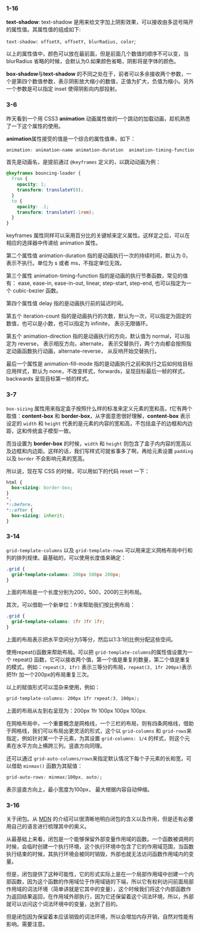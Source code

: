 ### 1-16

**text-shadow**: text-shadow 是用来给文字加上阴影效果，可以接收由多逗号隔开的属性值。其属性值的组成如下:

`text-shadow: offsetX, offsetY, blurRadius, color`;

以上的属性值中，颜色可以放在最前面，但是前面几个数值的顺序不可以变，当 blurRadius 省略的时候，会默认为0.如果颜色省略，阴影将是字体的颜色。

**box-shadow**与**text-shadow** 的不同之处在于，前者可以多余接收两个参数，一个是第四个数值参数，表示阴影放大缩小的数值，正值为扩大，负值为缩小。另外一个参数是可以指定 inset 使得阴影向内部投射。

### 3-6

昨天看到一个用 CSS3 **animation** 动画属性做的一个跳动的加载动画，趁机熟悉了一下这个属性的使用。

**animation**属性接受的值是一个综合的属性值串，如下：

``` css
animation: animation-name animation-duration  animation-timing-function delay iteration-count  animation-direction animation-fill-mode;
```

首先是动画名，是提前通过 `@keyframes` 定义的，以跳动动画为例：

``` css
@keyframes bouncing-loader {
  from {
    opacity: 1;
    transform: translateY(0);
  }
  to {
    opacity: .1;
    transform: translateY(-1rem);
  }
}
```

keyframes 属性同样可以采用百分比的关键帧来定义属性。这样定之后，可以在相应的选择器中传递给 animation 属性。

第二个属性值 animation-duration 指的是动画执行一次的持续时间，默认为 0，表示不执行。单位为 s 或者 ms，不指定单位无效。

第三个属性 animation-timing-function  指的是动画的执行节奏函数，常见的值有： ease, ease-in, ease-in-out, linear, step-start, step-end, 也可以指定为一个 cubic-bezier 函数。

第四个属性值 delay 指的是动画执行前的延迟时间。

第五个 iteration-count 指的是动画执行的次数，默认为一次，可以指定为固定的数值，也可以是小数，也可以指定为 infinite， 表示无限循环。

第五个 animation-direction 指的是动画执行的方向，默认值为 normal，可以指定为 reverse， 表示相反方向，alternate， 表示交替执行，两个方向都会按照指定动画函数执行动画，alternate-reverse， 从反响开始交替执行。

最后一个属性是 animation-fill-mode 指的是动画执行之前和执行之后如何给目标应用样式，默认为 none，不改变样式，forwards，呈现目标最后一帧的样式，backwards 呈现目标第一帧的样式。

### 3-7

`box-sizing` 属性用来指定盒子按照什么样的标准来定义元素的宽和高，t它有两个取值：**content-box** 和 **border-box**，从字面意思很好理解，**content-box** 表示设定的 `width` 和 `height` 代表的是元素的内容的宽和高，不包括盒子的边框和内边距，这和传统盒子模型一致。

而当设置为 **border-box** 的时候，`width` 和 `height` 则包含了盒子内内容的宽高以及边框和内边距。这样的话，我们写样式可就省事多了啊，再给元素设置 `padding` 以及 `border` 不会影响元素的宽高。

所以说，现在写 CSS 的时候，可以用如下的代码 reset 一下：

``` CSS
html {
  box-sizing: border-box;
}
*,
*::before.
*::after {
  box-sizing: inherit;
}
```

### 3-14

`grid-template-columns` 以及 `grid-template-rows` 可以用来定义网格布局中行和列的排列规律。最基础的，可以使用长度值来确定：

``` css
.grid {
  grid-template-columns: 200px 500px 200px;
}
```

上面的布局是一个长度分别为200，500，200的三列布局。

其次，可以借助一个新单位：fr来帮助我们按比例布局：

``` css
.grid {
  grid-template-columns: 1fr 3fr 1fr;
}
```

上面的布局表示把水平空间分为5等分，然后以1:3:1的比例分配这些空间。

使用repeat()函数来帮助布局。可以把 `grid-template-columns`的属性值设置为一个 repeat() 函数，它可以接收两个值，第一个值是重复的数量，第二个值是重复的模式，例如：`repeat(3, 1fr)` 表示三等分的布局，`repeat(3, 1fr 200px)`表示把1fr 加一个200px的布局重复三次。

以上的赋值形式可以混杂来使用，例如：

``` css
grid-template-columns: 200px 1fr repeat(3, 100px);
```

上面的布局从左到右呈现为：200px 1fr 100px 100px 100px.

在网格布局中，一个重要概念是网格线，一个三栏的布局，则有四条网格线，借助于网格线，我们可以布局出更灵活的形式，这个以 `grid-columns` 和 `grid-rows`来指定，例如针对某一个子元素，为其设置 `grid-columns: 1/4` 的样式，则这个元素在水平方向上横跨三列。竖直方向同理。

还可以通过 `grid-auto-columns/rows`来指定默认情况下每个子元素的长和宽，可以借助 `minmax()` 函数为其赋值：

``` css
grid-auto-rows: minmax(100px, auto);
```

表示竖直方向上，最小宽度为100px， 最大根据内容自动伸缩。

### 3-16
关于闭包。从 [MDN](https://developer.mozilla.org/zh-CN/docs/Web/JavaScript/Closures) 的介绍可以很清晰地明白闭包的含义以及作用，但是还有必要用自己的语言进行梳理其中的奥义。

从最基础上来看，闭包是一个能够保留外部变量作用域的函数。一个函数被调用的时候，会临时创建一个执行环境，这个执行环境中包含了它的作用域范围，当函数执行结束的时候，其执行环境会被同时销毁，外部也就无法访问函数作用域内的变量。

但是，闭包提供了这种可能性，它的形式实际上是在一个局部作用域中创建一个内部函数，因为这个函数的作用域位于作用域链的下端，所以它有权利访问前面局部作用域的词法环境（简单讲就是它其中的变量），这个时候我们将这个内部函数作为返回结果返回，在作用域外部执行，因为它还保留着这个词法环境，所以，外部就可以访问这个词法环境中的变量，达到了目的。

但是闭包因为保留着本应该销毁的词法环境，所以会增加内存开销，自然对性能有影响。需要注意。